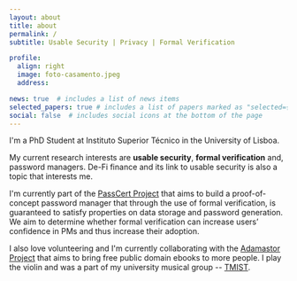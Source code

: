 ```yaml
---
layout: about
title: about
permalink: /
subtitle: Usable Security | Privacy | Formal Verification

profile:
  align: right
  image: foto-casamento.jpeg
  address: 

news: true  # includes a list of news items
selected_papers: true # includes a list of papers marked as "selected={true}"
social: false  # includes social icons at the bottom of the page
---
```


I'm a PhD Student at Instituto Superior Técnico in the University of Lisboa. 

My current research interests are **usable security**, **formal verification** and, password managers. De-Fi finance and its link to usable security is also a topic that interests me. 

I'm currently part of the [PassCert Project](https://passcert-project.github.io/) that aims to build a proof-of-concept password manager that through the use of formal verification, is guaranteed to satisfy properties on data storage and password generation. We aim to determine whether formal verification can increase users’ confidence in PMs and thus increase their adoption.

I also love volunteering and I'm currently collaborating with the [Adamastor Project](https://projectoadamastor.org/) that aims to bring free public domain ebooks to more people. I play the violin and was a part of my university musical group -- [TMIST](https://tmist.tecnico.ulisboa.pt/).

<!-- My hobbies include  -->


<!-- <a href='#'>Affiliations</a>. -->


<!-- Write your biography here. Tell the world about yourself. Link to your favorite [subreddit](http://reddit.com). You can put a picture in, too. The code is already in, just name your picture `prof_pic.jpg` and put it in the `img/` folder.

Put your address / P.O. box / other info right below your picture. You can also disable any these elements by editing `profile` property of the YAML header of your `_pages/about.md`. Edit `_bibliography/papers.bib` and Jekyll will render your [publications page](/al-folio/publications/) automatically.

Link to your social media connections, too. This theme is set up to use [Font Awesome icons](http://fortawesome.github.io/Font-Awesome/) and [Academicons](https://jpswalsh.github.io/academicons/), like the ones below. Add your Facebook, Twitter, LinkedIn, Google Scholar, or just disable all of them. -->
